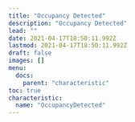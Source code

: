 ```yaml
---
title: "Occupancy Detected"
description: "Occupancy Detected"
lead: ""
date: 2021-04-17T18:50:11.992Z
lastmod: 2021-04-17T18:50:11.992Z
draft: false
images: []
menu:
  docs:
    parent: "characteristic"
toc: true
characteristic:
  name: "OccupancyDetected"
---
```

